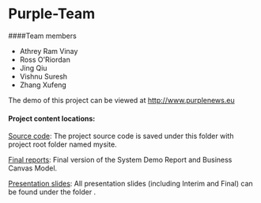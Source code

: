 # Purple-Team
####Team members

* Athrey Ram Vinay
* Ross O'Riordan
* Jing Qiu
* Vishnu Suresh
* Zhang Xufeng

The demo of this project can be viewed at http://www.purplenews.eu
#### Project content locations:
[Source code](https://github.com/ucd-nlmsc-teamproject-052015/Purple-Team/tree/master/Source%20code "Project source code"): The project source code is saved under this folder with project root folder named mysite.

[Final reports](https://github.com/ucd-nlmsc-teamproject-052015/Purple-Team/tree/master/Final%20Reports "Final reports"): Final version of the System Demo Report and Business Canvas Model.

[Presentation slides](https://github.com/ucd-nlmsc-teamproject-052015/Purple-Team/tree/master/Presentation%20slides "Presentation slides"): All presentation slides (including Interim and Final) can be found under the folder .
